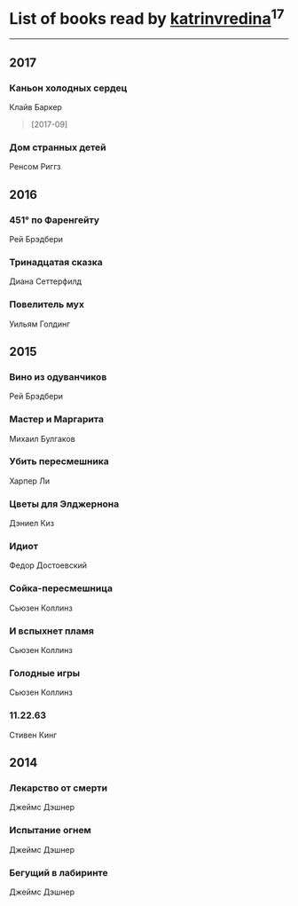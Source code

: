 # List of books read by [katrinvredina](http://vk.com/id2336755)<sup>17</sup>
---

## 2017

### Каньон холодных сердец
Клайв Баркер
> [2017-09] 


### Дом странных детей
Ренсом Риггз



## 2016

### 451° по Фаренгейту
Рей Брэдбери


### Тринадцатая сказка
Диана Сеттерфилд


### Повелитель мух
Уильям Голдинг



## 2015

### Вино из одуванчиков
Рей Брэдбери


### Мастер и Маргарита
Михаил Булгаков


### Убить пересмешника
Харпер Ли


### Цветы для Элджернона
Дэниел Киз


### Идиот
Федор Достоевский


### Сойка-пересмешница
Сьюзен Коллинз


### И вспыхнет пламя
Сьюзен Коллинз


### Голодные игры
Сьюзен Коллинз


### 11.22.63
Стивен Кинг



## 2014

### Лекарство от смерти
Джеймс Дэшнер


### Испытание огнем
Джеймс Дэшнер


### Бегущий в лабиринте
Джеймс Дэшнер



